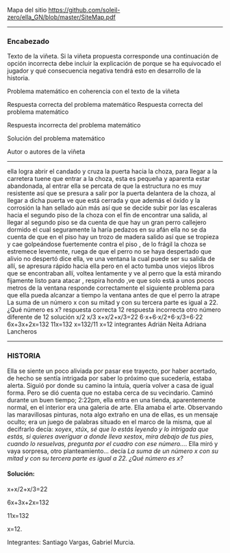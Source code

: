 Mapa del sitio https://github.com/soleil-zero/ella_GN/blob/master/SiteMap.pdf

******************************************************************

### Encabezado

Texto de la viñeta. Si la viñeta propuesta corresponde una continuación de opción incorrecta debe incluir la explicación de porque se ha equivocado el jugador y qué consecuencia negativa tendrá esto en desarrollo de la historia.

Problema matemático en coherencia con el texto de la viñeta

Respuesta correcta del problema matemático
Respuesta correcta del problema matemático

Respuesta incorrecta del problema matemático

Solución del problema matemático

Autor o autores de la viñeta

**************************************
 ella logra abrir el candado y cruza la puerta hacia la choza, para llegar a la carretera tuene que entrar a la choza, esta es pequeña y aparenta estar abandonada, al entrar ella se percata de que la estructura no es muy resistente así que se presura a salir por la puerta delantera de la choza, al llegar a dicha puerta ve que está cerrada y que además el óxido y la corrosión la han sellado aún más así que se decide subir por las escaleras hacia el segundo piso de la choza con el fin de encontrar una salida, al llegar al segundo piso se da cuenta de que hay un gran perro callejero dormido el cual seguramente la haría pedazos en su afán ella no se da cuenta de que en el piso hay un trozo de madera salido así que se tropieza y cae golpeándose fuertemente contra el piso , de lo frágil la choza se estremece levemente, ruega de que el perro no se haya despertado que alivio no despertó dice ella, ve una ventana la cual puede ser su salida de allí, se apresura rápido hacia ella pero en el acto tumba unos viejos libros que se encontraban allí, voltea lentamente y ve al perro que la está mirando fijamente listo para atacar , respira hondo ,ve que solo está a unos pocos metros de la ventana 
responde correctamente el siguiente problema para que ella pueda alcanzar a tiempo la ventana antes de que el perro la atrape
La suma de un número x con su mitad y con su tercera parte es igual a 22. ¿Qué número es x?
respuesta correcta 
12
respuesta incorrecta 
otro número diferente de 12 
solución
x/2
x/3
x+x/2+x/3=22
6⋅x+6⋅x/2+6⋅x/3=6⋅22
6x+3x+2x=132
11x=132
x=132/11
x=12
integrantes 
Adrián Neita
Adriana Lancheros 
********************************************************
### HISTORIA 
Ella se siente un poco aliviada por pasar ese trayecto, por haber acertado, de hecho se sentía intrigada por saber lo próximo que sucedería, estaba alerta. Siguió por donde su camino la intuía, quería volver a casa de igual forma. Pero se dió cuenta que no estaba cerca de su vecindario. Caminó durante un buen tiempo; 2:22pm, ella entra en una tienda, aparentemente normal, en el interior era una galeria de arte. Ella amaba el arte. Observando las maravillosas pinturas, nota algo extraño en una de ellas, es un mensaje oculto; era un juego de palabras situado en el marco de la misma, que al decifrarlo decía: x*oye*x, x*tú*x, *sé que lo estás leyendo y lo intrigada que estás, si quieres averiguar a donde lleva* x*esto*x, *mira debajo de tus pies, cuando lo resuelvas, pregunta por el cuadro con ese número...*. Ella miró y vaya sorpresa, otro planteamiento... decía *La suma de un número x con su mitad y con su tercera parte es igual a 22. ¿Qué número es x?*
#### Solución:
x+x/2+x/3=22

6x+3x+2x=132

11x=132

x=12.

Integrantes: Santiago Vargas, Gabriel Murcia.
